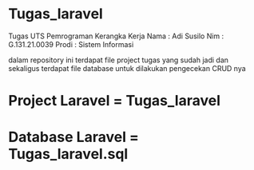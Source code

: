 # Tugas_laravel
Tugas UTS Pemrograman Kerangka Kerja
Nama  : Adi Susilo
Nim   : G.131.21.0039
Prodi : Sistem Informasi

dalam repository ini terdapat file project tugas yang sudah jadi
dan sekaligus terdapat file database untuk dilakukan pengecekan CRUD nya

# Project Laravel = Tugas_laravel
# Database Laravel = Tugas_laravel.sql
